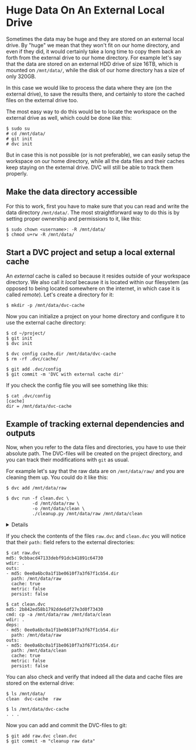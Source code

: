 # Huge Data On An External Local Drive

Sometimes the data may be huge and they are stored on an external local drive.
By "huge" we mean that they won't fit on our home directory, and even if they
did, it would certainly take a long time to copy them back an forth from the
external drive to our home directory. For example let's say that the data are
stored on an external HDD drive of size 16TB, which is mounted on `/mnt/data/`,
while the disk of our home directory has a size of only 320GB.

In this case we would like to process the data where they are (on the external
drive), to save the results there, and certainly to store the cached files on
the external drive too.

The most easy way to do this would be to locate the <abbr>workspace</abbr> on
the external drive as well, which could be done like this:

```dvc
$ sudo su
# cd /mnt/data/
# git init
# dvc init
```

But in case this is not possible (or is not preferable), we can easily setup the
<abbr>workspace</abbr> on our home directory, while all the data files and their
caches keep staying on the external drive. DVC will still be able to track them
properly.

## Make the data directory accessible

For this to work, first you have to make sure that you can read and write the
data directory `/mnt/data/`. The most straightforward way to do this is by
setting proper ownership and permissions to it, like this:

```dvc
$ sudo chown <username>: -R /mnt/data/
$ chmod u+rw -R /mnt/data/
```

## Start a DVC project and setup a local external cache

An _external_ <abbr>cache</abbr> is called so because it resides outside of your
<abbr>workspace</abbr> directory. We also call it _local_ because it is located
within our filesystem (as opposed to being located somewhere on the internet, in
which case it is called _remote_). Let's create a directory for it:

```dvc
$ mkdir -p /mnt/data/dvc-cache
```

Now you can initialize a project on your home directory and configure it to use
the external cache directory:

```dvc
$ cd ~/project/
$ git init
$ dvc init

$ dvc config cache.dir /mnt/data/dvc-cache
$ rm -rf .dvc/cache/

$ git add .dvc/config
$ git commit -m 'DVC with external cache dir'
```

If you check the config file you will see something like this:

```dvc
$ cat .dvc/config
[cache]
dir = /mnt/data/dvc-cache
```

## Example of tracking external dependencies and outputs

Now, when you refer to the data files and directories, you have to use their
absolute path. The DVC-files will be created on the <abbr>project</abbr>
directory, and you can track their modifications with `git` as usual.

For example let's say that the raw data are on `/mnt/data/raw/` and you are
cleaning them up. You could do it like this:

```dvc
$ dvc add /mnt/data/raw

$ dvc run -f clean.dvc \
          -d /mnt/data/raw \
          -o /mnt/data/clean \
          ./cleanup.py /mnt/data/raw /mnt/data/clean
```

<details>

### Using an environment variable for the data path

In a real life situation probabaly you would declare an environment variable
`DATA_PATH=/mnt/data` and use it to shorten the command options, like this:

```dvc
$ dvc add $DATA_PATH/raw

$ dvc run -f clean.dvc \
          -d $DATA_PATH/raw \
          -o $DATA_PATH/clean \
          ./cleanup.py $DATA_PATH/raw $DATA_PATH/clean
```

</details>

If you check the contents of the files `raw.dvc` and `clean.dvc` you will notice
that their `path:` field refers to the external directories:

```dvc
$ cat raw.dvc
md5: 9cbbacd47133debf91dcb41891c64730
wdir: .
outs:
- md5: 0ee0a6bc0a1f1be0610f7a3f67f1cb54.dir
  path: /mnt/data/raw
  cache: true
  metric: false
  persist: false

$ cat clean.dvc
md5: 2b842ed58b1792dde6df27e3d0f73430
cmd: cp -a /mnt/data/raw /mnt/data/clean
wdir: .
deps:
- md5: 0ee0a6bc0a1f1be0610f7a3f67f1cb54.dir
  path: /mnt/data/raw
outs:
- md5: 0ee0a6bc0a1f1be0610f7a3f67f1cb54.dir
  path: /mnt/data/clean
  cache: true
  metric: false
  persist: false
```

You can also check and verify that indeed all the data and cache files are
stored on the external drive:

```dvc
$ ls /mnt/data/
clean  dvc-cache  raw

$ ls /mnt/data/dvc-cache
. . .

```

Now you can add and commit the DVC-files to git:

```dvc
$ git add raw.dvc clean.dvc
$ git commit -m "cleanup raw data"
```
